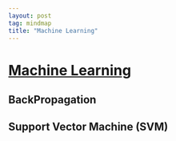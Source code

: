 ```yaml
---
layout: post
tag: mindmap
title: "Machine Learning"
---
```


# [Machine Learning](./machine-learning.html)

## BackPropagation
## Support Vector Machine (SVM)

